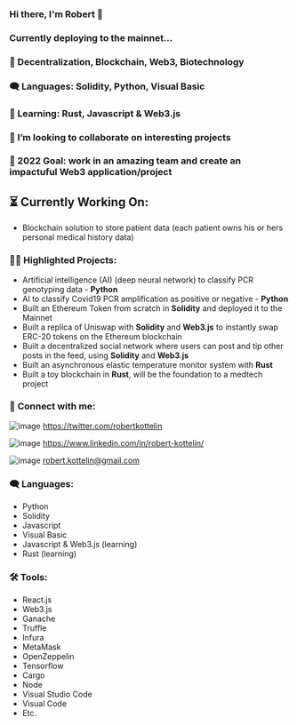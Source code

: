 ### Hi there, I'm Robert 👋
### Currently deploying to the mainnet...

### 🔭 Decentralization, Blockchain, Web3, Biotechnology
### 🗨️ Languages: Solidity, Python, Visual Basic
### 🌱 Learning: Rust, Javascript & Web3.js
### 👯 I’m looking to collaborate on interesting projects
### 🥅 2022 Goal: work in an amazing team and create an impactuful Web3 application/project

## ⏳ **Currently Working On**:
- Blockchain solution to store patient data (each patient owns his or hers personal medical history data)

### 👨‍💻 **Highlighted Projects**:
- Artificial intelligence (AI) (deep neural network) to classify PCR genotyping data - **Python**
- AI to classify Covid19 PCR amplification as positive or negative - **Python**
- Built an Ethereum Token from scratch in **Solidity** and deployed it to the Mainnet
- Built a replica of Uniswap with **Solidity** and **Web3.js** to instantly swap ERC-20 tokens on the Ethereum blockchain
- Built a decentralized social network where users can post and tip other posts in the feed, using **Solidity** and **Web3.js**
- Built an asynchronous elastic temperature monitor system with **Rust** 
- Built a toy blockchain in **Rust**, will be the foundation to a medtech project

### 🤝 **Connect with me**:
![image](https://user-images.githubusercontent.com/74188272/156918548-7ea4611e-cdfc-434d-b568-def38c1b3506.png)
https://twitter.com/robertkottelin

![image](https://user-images.githubusercontent.com/74188272/156918536-0ebc8d0a-7141-4977-9495-96452d00037a.png)
https://www.linkedin.com/in/robert-kottelin/

![image](https://user-images.githubusercontent.com/74188272/156918516-3a28863c-7720-42d1-84a8-f8118ee58ab5.png)
robert.kottelin@gmail.com

### 🗨️ **Languages**:
- Python
- Solidity
- Javascript
- Visual Basic
- Javascript & Web3.js (learning)
- Rust (learning)

### 🛠️ **Tools**:
- React.js
- Web3.js
- Ganache
- Truffle
- Infura
- MetaMask
- OpenZeppelin
- Tensorflow
- Cargo
- Node
- Visual Studio Code
- Visual Code
- Etc.
